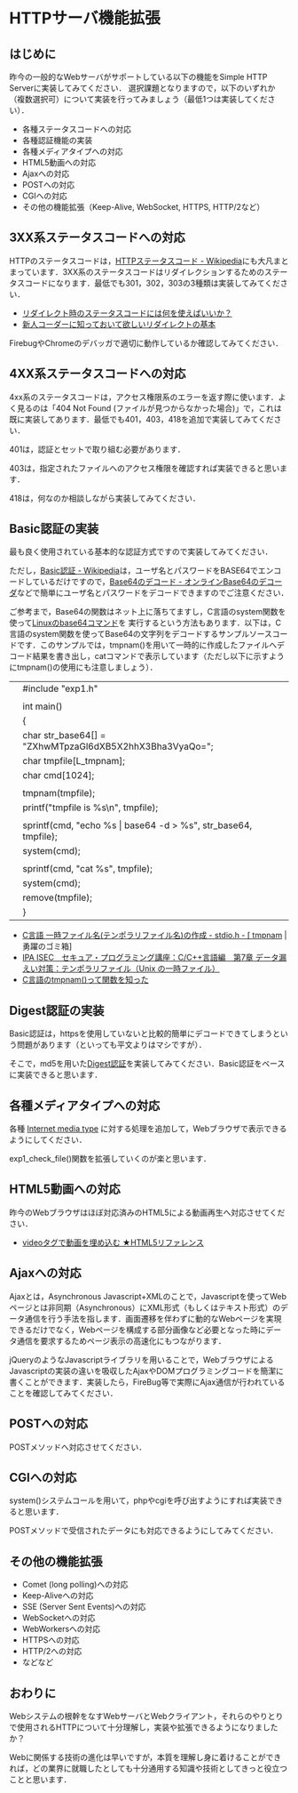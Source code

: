 # HTTPサーバ機能拡張
## はじめに

昨今の一般的なWebサーバがサポートしている以下の機能をSimple HTTP Serverに実装してみてください． 選択課題となりますので，以下のいずれか（複数選択可）について実装を行ってみましょう（最低1つは実装してください）．

-   各種ステータスコードへの対応
-   各種認証機能の実装
-   各種メディアタイプへの対応
-   HTML5動画への対応
-   Ajaxへの対応
-   POSTへの対応
-   CGIへの対応
-   その他の機能拡張（Keep-Alive, WebSocket, HTTPS, HTTP/2など）

## 3XX系ステータスコードへの対応

HTTPのステータスコードは，[HTTPステータスコード - Wikipedia](http://ja.wikipedia.org/wiki/HTTP%E3%82%B9%E3%83%86%E3%83%BC%E3%82%BF%E3%82%B9%E3%82%B3%E3%83%BC%E3%83%89)にも大凡まとまっています．3XX系のステータスコードはリダイレクションするためのステータスコードになります．最低でも301，302，303の3種類は実装してみてください．

-   [リダイレクト時のステータスコードには何を使えばいいか？](http://www.symmetric.co.jp/blog/archives/123)
-   [新人コーダーに知っておいて欲しいリダイレクトの基本](http://html-coding.co.jp/knowhow/tips/000572/)

FirebugやChromeのデバッガで適切に動作しているか確認してみてください．

## 4XX系ステータスコードへの対応

4xx系のステータスコードは，アクセス権限系のエラーを返す際に使います．よく見るのは「404 Not Found (ファイルが見つからなかった場合)」で，これは既に実装してあります．最低でも401，403，418を追加で実装してみてください．

401は，認証とセットで取り組む必要があります．

403は，指定されたファイルへのアクセス権限を確認すれば実装できると思います．

418は，何なのか相談しながら実装してみてください．

## Basic認証の実装

最も良く使用されている基本的な認証方式ですので実装してみてください．

ただし，[Basic認証 - Wikipedia](http://ja.wikipedia.org/wiki/Basic%E8%AA%8D%E8%A8%BC)は，ユーザ名とパスワードをBASE64でエンコードしているだけですので，[Base64のデコード - オンラインBase64のデコーダ](http://www.convertstring.com/ja/EncodeDecode/Base64Decode)などで簡単にユーザ名とパスワードをデコードできますのでご注意ください．

ご参考まで，Base64の関数はネット上に落ちてますし，C言語のsystem関数を使って[Linuxのbase64コマンド](http://linuxjm.osdn.jp/html/GNU_coreutils/man1/base64.1.html)を 実行するという方法もあります．以下は，C言語のsystem関数を使ってBase64の文字列をデコードするサンプルソースコードです．このサンプルでは，tmpnam()を用いて一時的に作成したファイルへデコード結果を書き出し，catコマンドで表示しています（ただし以下に示すようにtmpnam()の使用にも注意しましょう）．

<table data-tab-size="8" data-paste-markdown-skip="" data-tagsearch-lang="C" data-tagsearch-path="gistfile1.c"><tbody><tr><td id="file-gistfile1-c-L1" data-line-number="1"></td><td id="file-gistfile1-c-LC1">#<span>include</span> <span><span>"</span>exp1.h<span>"</span></span></td></tr><tr><td id="file-gistfile1-c-L2" data-line-number="2"></td><td id="file-gistfile1-c-LC2"></td></tr><tr><td id="file-gistfile1-c-L3" data-line-number="3"></td><td id="file-gistfile1-c-LC3"><span>int</span> <span>main</span>()</td></tr><tr><td id="file-gistfile1-c-L4" data-line-number="4"></td><td id="file-gistfile1-c-LC4">{</td></tr><tr><td id="file-gistfile1-c-L5" data-line-number="5"></td><td id="file-gistfile1-c-LC5"><span>char</span> str_base64[] = <span><span>"</span>ZXhwMTpzaGl6dXB5X2hhX3Bha3VyaQo=<span>"</span></span>;</td></tr><tr><td id="file-gistfile1-c-L6" data-line-number="6"></td><td id="file-gistfile1-c-LC6"><span>char</span> <span>tmpfile</span>[L_tmpnam];</td></tr><tr><td id="file-gistfile1-c-L7" data-line-number="7"></td><td id="file-gistfile1-c-LC7"><span>char</span> cmd[<span>1024</span>];</td></tr><tr><td id="file-gistfile1-c-L8" data-line-number="8"></td><td id="file-gistfile1-c-LC8"></td></tr><tr><td id="file-gistfile1-c-L9" data-line-number="9"></td><td id="file-gistfile1-c-LC9"><span>tmpnam</span>(<span>tmpfile</span>);</td></tr><tr><td id="file-gistfile1-c-L10" data-line-number="10"></td><td id="file-gistfile1-c-LC10"><span>printf</span>(<span><span>"</span>tmpfile is <span>%s</span><span>\n</span><span>"</span></span>, <span>tmpfile</span>);</td></tr><tr><td id="file-gistfile1-c-L11" data-line-number="11"></td><td id="file-gistfile1-c-LC11"></td></tr><tr><td id="file-gistfile1-c-L12" data-line-number="12"></td><td id="file-gistfile1-c-LC12"><span>sprintf</span>(cmd, <span><span>"</span>echo <span>%s</span> | base64 -d &gt; <span>%s</span><span>"</span></span>, str_base64, <span>tmpfile</span>);</td></tr><tr><td id="file-gistfile1-c-L13" data-line-number="13"></td><td id="file-gistfile1-c-LC13"><span>system</span>(cmd);</td></tr><tr><td id="file-gistfile1-c-L14" data-line-number="14"></td><td id="file-gistfile1-c-LC14"></td></tr><tr><td id="file-gistfile1-c-L15" data-line-number="15"></td><td id="file-gistfile1-c-LC15"><span>sprintf</span>(cmd, <span><span>"</span>cat <span>%s</span><span>"</span></span>, <span>tmpfile</span>);</td></tr><tr><td id="file-gistfile1-c-L16" data-line-number="16"></td><td id="file-gistfile1-c-LC16"><span>system</span>(cmd);</td></tr><tr><td id="file-gistfile1-c-L17" data-line-number="17"></td><td id="file-gistfile1-c-LC17"><span>remove</span>(<span>tmpfile</span>);</td></tr><tr><td id="file-gistfile1-c-L18" data-line-number="18"></td><td id="file-gistfile1-c-LC18">}</td></tr></tbody></table>

-   [C言語 一時ファイル名(テンポラリファイル名)の作成 - stdio.h - \[ tmpnam](http://simd.jugem.jp/?eid=61) | 勇躍のゴミ箱\]
-   [IPA ISEC　セキュア・プログラミング講座：C/C++言語編　第7章 データ漏えい対策：テンポラリファイル（Unix の一時ファイル）](http://www.ipa.go.jp/security/awareness/vendor/programmingv2/contents/c603.html)
-   [C言語のtmpnam()って関数を知った](http://blog.clouder.jp/2008/10/29/ctmpnam/)

## Digest認証の実装

Basic認証は，httpsを使用していないと比較的簡単にデコードできてしまうという問題があります（といっても平文よりはマシですが）．

そこで，md5を用いた[Digest認証](http://ja.wikipedia.org/wiki/Digest%E8%AA%8D%E8%A8%BC)を実装してみてください．Basic認証をベースに実装できると思います．

## 各種メディアタイプへの対応

各種 [Internet media type](http://en.wikipedia.org/wiki/Internet_media_type) に対する処理を追加して，Webブラウザで表示できるようにしてください．

exp1\_check\_file()関数を拡張していくのが楽と思います．

## HTML5動画への対応

昨今のWebブラウザはほぼ対応済みのHTML5による動画再生へ対応させてください．

-   [videoタグで動画を埋め込む ★HTML5リファレンス](http://www.htmq.com/html5/004.shtml)

## Ajaxへの対応

Ajaxとは，Asynchronous Javascript+XMLのことで，Javascriptを使ってWebページとは非同期（Asynchronous）にXML形式（もしくはテキスト形式）のデータ通信を行う手法を指します．画面遷移を伴わずに動的なWebページを実現できるだけでなく，Webページを構成する部分画像など必要となった時にデータ通信を要求するためページ表示の高速化にもつながります．

jQueryのようなJavascriptライブラリを用いることで，WebブラウザによるJavascriptの実装の違いを吸収したAjaxやDOMプログラミングコードを簡潔に書くことができます．実装したら，FireBug等で実際にAjax通信が行われていることを確認してみてください．

## POSTへの対応

POSTメソッドへ対応させてください．

## CGIへの対応

system()システムコールを用いて，phpやcgiを呼び出すようにすれば実装できると思います．

POSTメソッドで受信されたデータにも対応できるようにしてみてください．

## その他の機能拡張

-   Comet (long polling)への対応
-   Keep-Aliveへの対応
-   SSE (Server Sent Events)への対応
-   WebSocketへの対応
-   WebWorkersへの対応
-   HTTPSへの対応
-   HTTP/2への対応
-   などなど

## おわりに

Webシステムの根幹をなすWebサーバとWebクライアント，それらのやりとりで使用されるHTTPについて十分理解し，実装や拡張できるようになりましたか？

Webに関係する技術の進化は早いですが，本質を理解し身に着けることができれば，どの業界に就職したとしても十分通用する知識や技術としてきっと役立つことと思います．